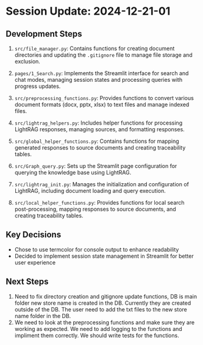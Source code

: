# Session Update: 2024-12-21-01

## Development Steps

1. `src/file_manager.py`: Contains functions for creating document directories and updating the `.gitignore` file to manage file storage and exclusion.

2. `pages/1_Search.py`: Implements the Streamlit interface for search and chat modes, managing session states and processing queries with progress updates.

3. `src/preprocessing_functions.py`: Provides functions to convert various document formats (docx, pptx, xlsx) to text files and manage indexed files.

4. `src/lightrag_helpers.py`: Includes helper functions for processing LightRAG responses, managing sources, and formatting responses.

5. `src/global_helper_functions.py`: Contains functions for mapping generated responses to source documents and creating traceability tables.

6. `src/Graph_query.py`: Sets up the Streamlit page configuration for querying the knowledge base using LightRAG.

7. `src/lightrag_init.py`: Manages the initialization and configuration of LightRAG, including document loading and query execution.

8. `src/local_helper_functions.py`: Provides functions for local search post-processing, mapping responses to source documents, and creating traceability tables.


## Key Decisions

- Chose to use termcolor for console output to enhance readability
- Decided to implement session state management in Streamlit for better user experience

## Next Steps

1. Need to fix directory creation and gitignore update functions, DB is main folder new store name is created in the DB. Currently they are created outside of the DB. The user need to add the txt files to the new store name folder in the DB.
2. We need to look at the preprocessing functions and make sure they are working as expected. We need to add logging to the functions and impliment them correctly. We should write tests for the functions.
